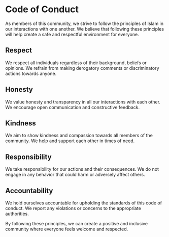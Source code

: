 # Code of Conduct

As members of this community, we strive to follow the principles of Islam in our interactions with one another. We believe that following these principles will help create a safe and respectful environment for everyone.

## Respect

We respect all individuals regardless of their background, beliefs or opinions. We refrain from making derogatory comments or discriminatory actions towards anyone.

## Honesty

We value honesty and transparency in all our interactions with each other. We encourage open communication and constructive feedback.

## Kindness

We aim to show kindness and compassion towards all members of the community. We help and support each other in times of need.

## Responsibility

We take responsibility for our actions and their consequences. We do not engage in any behavior that could harm or adversely affect others.

## Accountability

We hold ourselves accountable for upholding the standards of this code of conduct. We report any violations or concerns to the appropriate authorities.

By following these principles, we can create a positive and inclusive community where everyone feels welcome and respected.